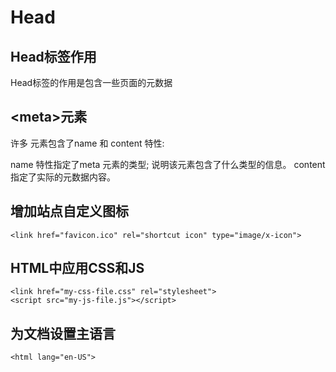 # Head

## Head标签作用

Head标签的作用是包含一些页面的元数据

## \<meta>元素

许多<meta> 元素包含了name 和 content 特性:

name 特性指定了meta 元素的类型; 说明该元素包含了什么类型的信息。
content 指定了实际的元数据内容。

## 增加站点自定义图标

```
<link href="favicon.ico" rel="shortcut icon" type="image/x-icon">
```
## HTML中应用CSS和JS

```
<link href="my-css-file.css" rel="stylesheet">
<script src="my-js-file.js"></script>
```

## 为文档设置主语言

```
<html lang="en-US">
```